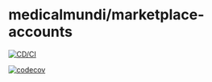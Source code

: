 # medicalmundi/marketplace-accounts


[![CD/CI](https://github.com/MedicalMundi/marketplace-accounts/actions/workflows/cd-ci.yaml/badge.svg)](https://github.com/MedicalMundi/marketplace-accounts/actions/workflows/cd-ci.yaml)

[![codecov](https://codecov.io/github/MedicalMundi/marketplace-accounts/graph/badge.svg?token=S378Z6QV0G)](https://codecov.io/github/MedicalMundi/marketplace-accounts)